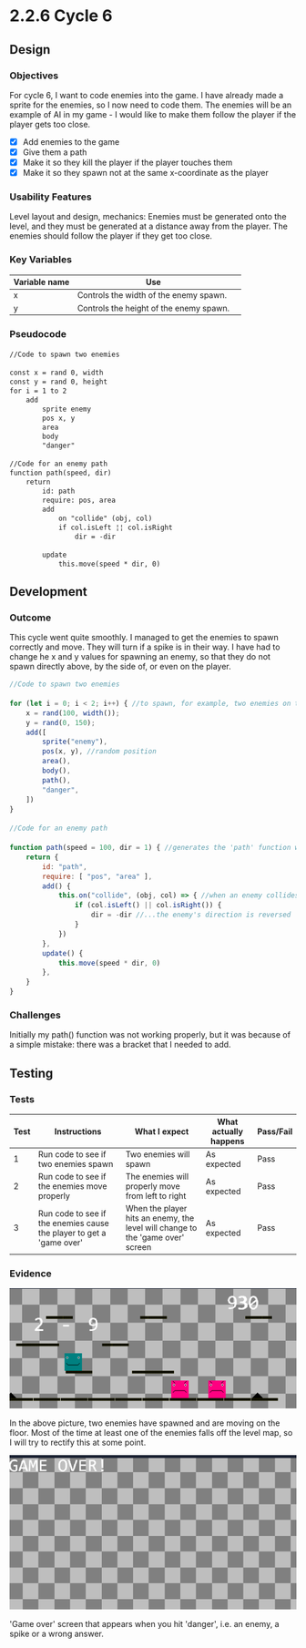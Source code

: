 # 2.2.6 Cycle 6

## Design

### Objectives

For cycle 6, I want to code enemies into the game. I have already made a sprite for the enemies, so I now need to code them. The enemies will be an example of AI in my game - I would like to make them follow the player if the player gets too close.

* [x] Add enemies to the game
* [x] Give them a path
* [x] Make it so they kill the player if the player touches them
* [x] Make it so they spawn not at the same x-coordinate as the player

### Usability Features

Level layout and design, mechanics: Enemies must be generated onto the level, and they must be generated at a distance away from the player. The enemies should follow the player if they get too close.

### Key Variables

<table><thead><tr><th>Variable name</th><th>Use</th><th data-hidden></th></tr></thead><tbody><tr><td>x</td><td>Controls the width of the enemy spawn.</td><td></td></tr><tr><td>y</td><td>Controls the height of the enemy spawn.</td><td></td></tr></tbody></table>

### Pseudocode

```
//Code to spawn two enemies

const x = rand 0, width
const y = rand 0, height
for i = 1 to 2
    add
        sprite enemy
        pos x, y
        area
        body
        "danger"

//Code for an enemy path
function path(speed, dir)
    return
        id: path
        require: pos, area
        add
            on "collide" (obj, col)
            if col.isLeft ¦¦ col.isRight
                dir = -dir
        
        update
            this.move(speed * dir, 0)
```

## Development

### Outcome

This cycle went quite smoothly. I managed to get the enemies to spawn correctly and move. They will turn if a spike is in their way. I have had to change he x and y values for spawning an enemy, so that they do not spawn directly above, by the side of, or even on the player.

```javascript
//Code to spawn two enemies

for (let i = 0; i < 2; i++) { //to spawn, for example, two enemies on the level
    x = rand(100, width());
    y = rand(0, 150);
    add([
        sprite("enemy"),
        pos(x, y), //random position
        area(),
        body(),
        path(),
        "danger",
    ])
}

//Code for an enemy path

function path(speed = 100, dir = 1) { //generates the 'path' function with speed and direction
    return {
        id: "path",
        require: [ "pos", "area" ],
        add() {
            this.on("collide", (obj, col) => { //when an enemy collides with an object...
                if (col.isLeft() || col.isRight()) {
                    dir = -dir //...the enemy's direction is reversed
                }
            })
        },
        update() {
            this.move(speed * dir, 0)
        },
    }
}
```

### Challenges

Initially my path() function was not working properly, but it was because of a simple mistake: there was a bracket that I needed to add.

## Testing

### Tests

| Test | Instructions                                                         | What I expect                                                                  | What actually happens | Pass/Fail |
| ---- | -------------------------------------------------------------------- | ------------------------------------------------------------------------------ | --------------------- | --------- |
| 1    | Run code to see if two enemies spawn                                 | Two enemies will spawn                                                         | As expected           | Pass      |
| 2    | Run code to see if the enemies move properly                         | The enemies will properly move from left to right                              | As expected           | Pass      |
| 3    | Run code to see if the enemies cause the player to get a 'game over' | When the player hits an enemy, the level will change to the 'game over' screen | As expected           | Pass      |

### Evidence

![](<../.gitbook/assets/image (1) (1) (1) (1) (1) (1) (1) (1) (1) (1) (1).png>)

In the above picture, two enemies have spawned and are moving on the floor. Most of the time at least one of the enemies falls off the level map, so I will try to rectify this at some point.

![](<../.gitbook/assets/image (4) (1) (1) (1) (1) (1).png>)

'Game over' screen that appears when you hit 'danger', i.e. an enemy, a spike or a wrong answer.
